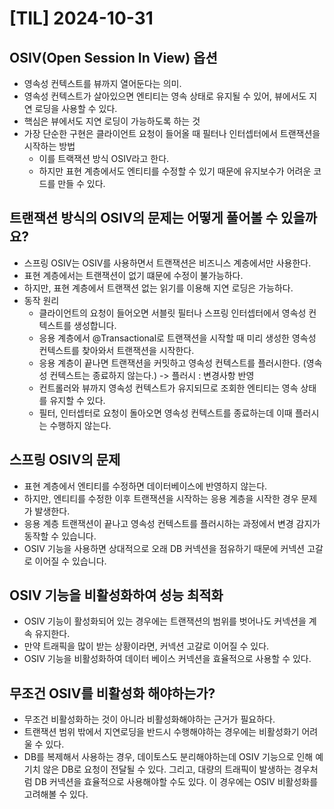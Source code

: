 # [TIL] 2024-10-31

## OSIV(Open Session In View) 옵션
- 영속성 컨텍스트를 뷰까지 열어둔다는 의미.
- 영속성 컨텍스트가 살아있으면 엔티티는 영속 상태로 유지될 수 있어, 뷰에서도 지연 로딩을 사용할 수 있다.
- 핵심은 뷰에서도 지연 로딩이 가능하도록 하는 것
- 가장 단순한 구현은 클라이언트 요청이 들어올 때 필터나 인터셉터에서 트랜잭션을 시작하는 방법
    - 이를 트랙잭션 방식 OSIV라고 한다.
    - 하지만 표현 계층에서도 엔티티를 수정할 수 있기 때문에 유지보수가 어려운 코드를 만들 수 있다.
## 트랜잭션 방식의 OSIV의 문제는 어떻게 풀어볼 수 있을까요?
- 스프링 OSIV는 OSIV를 사용하면서 트랜잭션은 비즈니스 계층에서만 사용한다.
- 표현 계층에서는 트랜잭션이 없기 떄문에 수정이 불가능하다.
- 하지만, 표현 계층에서 트랜잭션 없는 읽기를 이용해 지연 로딩은 가능하다.
- 동작 원리
    - 클라이언트의 요청이 들어오면 서블릿 필터나 스프링 인터셉터에서 영속성 컨텍스트를 생성합니다.
    - 응용 계층에서 @Transactional로 트랜잭션을 시작할 때 미리 생성한 영속성 컨텍스트를 찾아와서 트랜잭션을 시작한다.
    - 응용 계층이 끝나면 트랜잭션을 커밋하고 영속성 컨텍스트를 플러시한다. (영속성 컨텍스트는 종료하지 않는다.) -> 플러시 : 변경사항 반영
    - 컨트롤러와 뷰까지 영속성 컨텍스트가 유지되므로 조회한 엔티티는 영속 상태를 유지할 수 있다.
    - 필터, 인터셉터로 요청이 돌아오면 영속성 컨텍스트를 종료하는데 이때 플러시는 수행하지 않는다.

## 스프링 OSIV의 문제
- 표현 계층에서 엔티티를 수정하면 데이터베이스에 반영하지 않는다. 
- 하지만, 엔티티를 수정한 이후 트랜잭션을 시작하는 응용 계층을 시작한 경우 문제가 발생한다. 
- 응용 계층 트랜잭션이 끝나고 영속성 컨텍스트를 플러시하는 과정에서 변경 감지가 동작할 수 있습니다.
- OSIV 기능을 사용하면 상대적으로 오래 DB 커넥션을 점유하기 때문에 커넥션 고갈로 이어질 수 있습니다.

## OSIV 기능을 비활성화하여 성능 최적화
- OSIV 기능이 활성화되어 있는 경우에는 트랜잭션의 범위를 벗어나도 커넥션을 계속 유지한다.
- 만약 트래픽을 많이 받는 상황이라면, 커넥션 고갈로 이어질 수 있다. 
- OSIV 기능을 비활성화하여 데이터 베이스 커넥션을 효율적으로 사용할 수 있다.

## 무조건 OSIV를 비활성화 해야하는가?
- 무조건 비활성화하는 것이 아니라 비활성화해야하는 근거가 필요하다.
- 트랜잭션 범위 밖에서 지연로딩을 반드시 수행해야하는 경우에는 비활성화기 어려울 수 있다.
- DB를 복제해서 사용하는 경우, 데이토스도 분리해야하는데 OSIV 기능으로 인해 예기치 않은 DB로 요청이 전달될 수 있다. 그리고, 대량의 트래픽이 발생하는 경우처럼 DB 커넥션을 효율적으로 사용해야할 수도 있다. 이 경우에는 OSIV 비활성화를 고려해볼 수 있다.